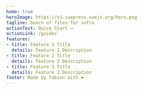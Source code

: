 ```yaml
---
home: true
heroImage: https://v1.vuepress.vuejs.org/hero.png
tagline: bunch of files for infra
actionText: Quick Start →
actionLink: /guide/
features:
- title: Feature 1 Title
  details: Feature 1 Description
- title: Feature 2 Title
  details: Feature 2 Description
- title: Feature 3 Title
  details: Feature 3 Description
footer: Made by fabien with ❤️
---
```

